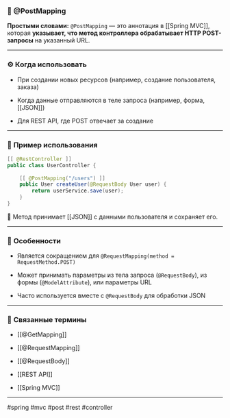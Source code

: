 ### 🧾 **@PostMapping**

**Простыми словами:** `@PostMapping` — это аннотация в [[Spring MVC]], которая **указывает, что метод контроллера обрабатывает HTTP POST-запросы** на указанный URL.

---

### ⚙️ **Когда использовать**

- При создании новых ресурсов (например, создание пользователя, заказa)
    
- Когда данные отправляются в теле запроса (например, форма, [[JSON]])
    
- Для REST API, где POST отвечает за создание
    

---

### 📌 **Пример использования**

```java
[[ @RestController ]]
public class UserController {
    
    [[ @PostMapping("/users") ]]
    public User createUser(@RequestBody User user) {
        return userService.save(user);
    }
}
```

📍 Метод принимает [[JSON]] с данными пользователя и сохраняет его.

---

### 🧠 **Особенности**

- Является сокращением для `@RequestMapping(method = RequestMethod.POST)`
    
- Может принимать параметры из тела запроса (`@RequestBody`), из формы (`@ModelAttribute`), или параметры URL
    
- Часто используется вместе с `@RequestBody` для обработки JSON
    

---

### 🔗 **Связанные термины**

- [[@GetMapping]]
    
- [[@RequestMapping]]
    
- [[@RequestBody]]
    
- [[REST API]]
    
- [[Spring MVC]]
    

---

#spring #mvc #post #rest #controller